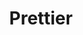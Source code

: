 ---
title: "Prettier"
categories: ["Development"]

link:
    url: "https://prettier.io/"
    dead: false

tweet: "Discussing code style will be a thing of the past."
---